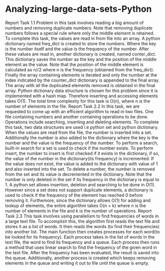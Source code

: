 # Analyzing-large-data-sets-Python

Report Task 1.1
Problem in this task involves reading a big amount of numbers and removing duplicate
numbers. Note that removing duplicate numbers follows a special rule where only the middle
element is retained. To complete this task, the values are read in from file into an array. A
python dictionary named freq_dict is created to store the numbers. Where the key is the number
itself and the value is the frequency of the number. After these values are read in, another
dictionary is created, named conter_dict. This dictionary saves the number as the key and the
position of the middle element as the value. Note that the position of the middle element is
calculated as n//2 where n is the frequency (obtained from the freq_dict). Finally the array
containing elements is iterated and only the number at the index indicated by the counter_dict
dictionary is appended to the final array. The array with all the duplicated elements removed is
obtained in the final array. Python dictionary data structure is chosen for this problem since it is
implemented with a hash map. Therefore inserting and accessing elements takes O(1). The
total time complexity for this task is O(n), where n is the number of elements in the file.
Report Task 2.2
In this task, we are requested to come up with an efficient algorithm to read in two files. One file
containing numbers and another containing operations to be done. Operations include
searching, inserting and deleting elements. To complete this task, two data structures are used
i.e python set and python dictionary. When the values are read from the file, the number is
inserted into a set. Additionally the number is also added to the dictionary where the key is the
number and the value is the frequency of the number. To perform a search, built-in search for a
set is used to check if the number exists. To perform insert, the number to insert is first checked
if it exists in the dictionary, if so, the value of the number in the dictionary(its frequency) is
incremented. If the value does not exist, the value is added to the dictionary with value of 1 and
also inserted into the set. To delete a number, the number is removed from the set and its value
is decremented in the dictionary. Note that the number is only deleted in the set if its frequency
in the dictionary is equal to 1. A python set allows insertion, deletion and searching to be done
in O(1). However since a set does not support duplicate elements, a dictionary is used to check
if the frequency of the element has reached 0 before removing it. Furthemore, since the
dictionary allows O(1) for adding and lookup of elements, the entire algorithm takes O(n + k)
where n is the number of elements in the file and k is the number of operations.
Report Task 2.3
This task involves using parallelism to find frequencies of words in a large text file. To
accomplish this, the algorithm first reads the text file and stores it as a list of words. It then reads
the words (to find their frequencies) into another list. The main function then creates processes
for each word(to be looked for its frequency). Each process takes in the list of words in the text
file, the word to find its frequency and a queue. Each process then runs a method that uses
linear search to find the frequency of the given word in the text file. After the frequency has been
evaluated, the result is saved into the queue. Additionally, another process is created which
keeps removing elements in the queue and writing it out to file until the queue is empty.

